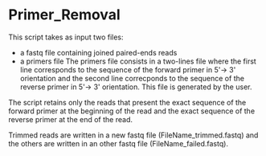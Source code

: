 # Primer_Removal
This script takes as input two files:
- a fastq file containing joined paired-ends reads
- a primers file
The primers file consists in a two-lines file where the first line corresponds to the sequence of the forward primer in 5'-> 3' orientation and the second line correcponds to the sequence of the reverse primer in 5'-> 3' orientation.
This file is generated by the user. 

The script retains only the reads that present the exact sequence of the forward primer at the beginning of the read and the exact sequence of the reverse primer at the end of the read.

Trimmed reads are written in a new fastq file (FileName_trimmed.fastq) and the others are written in an other fastq file (FileName_failed.fastq).
